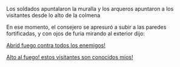 Los soldados apuntalaron la muralla y los arqueros apuntaron a los visitantes desde lo alto de la colmena

En ese momento, el consejero se apresuró a subir a las paredes fortificadas, y con ojos de furia mirando al exterior dijo:

[Abrid fuego contra todos los enemigos!](abrid_fuego/abrid_fuego.md)


[Alto al fuego! estos visitantes son conocidos mios!](alto_al_fuego/alto_al_fuego.md)